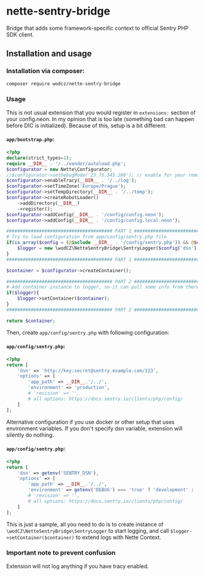 # nette-sentry-bridge

Bridge that adds some framework-specific context to official Sentry PHP SDK client.

## Installation and usage

### Installation via composer:

```bash
composer require wodcz/nette-sentry-bridge
```

### Usage

This is not usual extension that you would register in `extensions:` section of your config.neon.
In my opinion that is too late (something bad can happen before DIC is initialized).
Because of this, setup is a bit different.

#### `app/bootstrap.php`: 
```php
<?php
declare(strict_types=1);
require __DIR__ . '/../vendor/autoload.php';
$configurator = new Nette\Configurator;
//$configurator->setDebugMode('23.75.345.200'); // enable for your remote IP
$configurator->enableTracy(__DIR__ . '/../log');
$configurator->setTimeZone('Europe/Prague');
$configurator->setTempDirectory(__DIR__ . '/../temp');
$configurator->createRobotLoader()
	->addDirectory(__DIR__)
	->register();
$configurator->addConfig(__DIR__ . '/config/config.neon');
$configurator->addConfig(__DIR__ . '/config/config.local.neon');

####################################### PART 1 #######################################
# Try to load configuration from app/config/sentry.php file
if(is_array($config = (@include __DIR__ . '/config/sentry.php')) && @$config['dsn']){
	$logger = new \wodCZ\NetteSentryBridge\SentryLogger($config['dsn'], @$config['options'] ?: []);
}
####################################### PART 1 #######################################

$container = $configurator->createContainer();

####################################### PART 2 #######################################
# Add container instance to logger, so it can pull some info from there.
if($logger){
	$logger->setContainer($container);
}
####################################### PART 2 #######################################

return $container;
```

Then, create `app/config/sentry.php` with following configuration:

#### `app/config/sentry.php`: 
```php
<?php
return [
	'dsn' => 'http://key:secret@sentry.example.com/123',
	'options' => [
		'app_path' => __DIR__.'/../',
		'environment' => 'production', 
		# 'revision' => '',
		# all options: https://docs.sentry.io/clients/php/config/
	]
];
```

Alternative configuration if you use docker or other setup that uses environment variables. If you don't specify dsn
variable, extension will silently do nothing. 

#### `app/config/sentry.php`: 
```php
<?php
return [
	'dsn' => getenv('SENTRY_DSN'),
	'options' => [
		'app_path' => __DIR__.'/../',
		'environment' => getenv('DEBUG') === 'true' ? 'development' : 'production', 
		# 'revision' => '',
		# all options: https://docs.sentry.io/clients/php/config/
	]
];
```

This is just a sample, all you need to do is to create instance of `\wodCZ\NetteSentryBridge\SentryLogger` 
to start logging, and call `$logger->setContainer($container)` to extend logs with Nette Context.

### Important note to prevent confusion

Extension will not log anything if you have tracy enabled.

